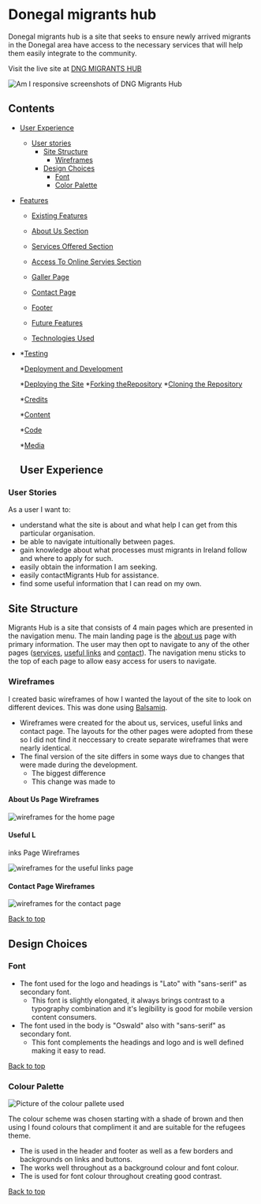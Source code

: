 # Donegal migrants hub

Donegal migrants hub is a site that seeks to ensure newly arrived migrants in the Donegal area have access to the necessary services that will help them easily integrate to the community.

Visit the live site at [DNG MIGRANTS HUB](HTTPS://)

![Am I responsive screenshots of DNG Migrants Hub](.../)

## Contents

* [User Experience](#user-experience)
  * [User stories](#user-stories)
    * [Site Structure](#site-structure)
      * [Wireframes](#wireframes)
    * [Design Choices](#design-choices)
      * [Font](#font)
      * [Color Palette](#color-palette)

* [Features](#features)
  * [Existing Features](#exisiting-features)
  * [About Us Section](#about-us-section)
  * [Services Offered Section](#services-offered-section)
  * [Access To Online Servies Section](#access-to-online-services-section)
  * [Galler Page](#gallery-page)
  * [Contact Page](#contact-page)
  * [Footer](#footer)

  * [Future Features](#future-features)


  * [Technologies Used](#technologies-used)
*
  *[Testing](#testing)
  
  *[Deployment and Development](#deployment-and-development)

  *[Deploying the Site](#deploying-the-site)
  *[Forking theRepository](#forking-the-repository)
  *[Cloning the Repository](#cloning-the-repository)

  *[Credits](#credits)
  
    *[Content](#content)

    *[Code](#code)

    *[Media](#media)
  
  ## User Experience

### User Stories

As a user I want to:
* understand what the site is about and what help I can get from this particular organisation.
* be able to navigate intuitionally between pages.
* gain knowledge about what processes must migrants in Ireland follow and where to apply for such.
* easily obtain the information I am seeking.
* easily contactMigrants Hub for assistance.
* find some useful information that I can read on my own.

## Site Structure 

Migrants Hub is a site that consists of 4 main pages which are presented in the navigation menu. The main landing page is the [about us]() page with primary information. The user may then opt to navigate to any of the other pages ([services](), [useful links]() and [contact]()). The navigation menu sticks to the top of each page to allow easy access for users to navigate. 

### Wireframes

I created basic wireframes of how I wanted the layout of the site to look on different devices. This was done using [Balsamiq](https://balsamiq.com/).

* Wireframes were created for the about us, services, useful links and contact page. The layouts for the other pages were adopted from these so I did not find it neccessary to create separate wireframes that were nearly identical.
* The final version of the site differs in some ways due to changes that were made during the development.
    * The biggest difference 
    * This change was made to 

#### About Us Page Wireframes

![wireframes for the home page  ]()

#### Useful L
inks Page Wireframes

![wireframes for the useful links page  ]()

#### Contact Page Wireframes

![wireframes for the contact page  ]()

[Back to top](#contents)

## Design Choices
### Font

* The font used for the logo and headings is "Lato" with "sans-serif" as secondary font.
    * This font is slightly elongated, it always brings contrast to a typography combination and it's legibility is good for mobile version content consumers.  
* The font used in the body is "Oswald" also with "sans-serif" as secondary font.
    * This font complements the headings and logo and is well defined making it easy to read.

[Back to top](#contents)


### Colour Palette

![Picture of the colour pallete used  ](assets/readme-images/colour-pallete.png)

The colour scheme was chosen starting with a shade of brown and then using []() I found colours that compliment it and are suitable for the refugees theme.

* The  is used in the header and footer as well as a few borders and backgrounds on links and buttons.
* The  works well throughout as a background colour and font colour. 
* The  is used for font colour throughout creating good contrast. 


[Back to top](#contents)

